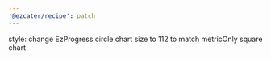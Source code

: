 ```yaml
---
'@ezcater/recipe': patch
---
```


style: change EzProgress circle chart size to 112 to match metricOnly square chart
